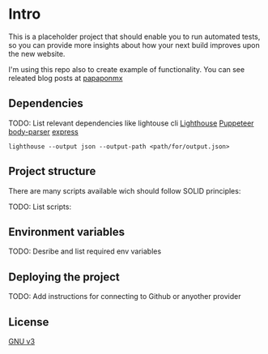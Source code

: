 # Intro

This is a placeholder project that should enable you to run automated tests, so you can provide more insights about how your next build improves upon the new website.

I'm using this repo also to create example of functionality. You can see releated blog posts at [papaponmx](https://dev.to/papaponmx)


## Dependencies

TODO: List relevant dependencies like lightouse cli
[Lighthouse]()
[Puppeteer]()
[body-parser]()
[express]()

`lighthouse --output json --output-path <path/for/output.json>`

## Project structure

There are many scripts available wich should follow SOLID principles:

TODO: List scripts:

## Environment variables

TODO: Desribe and list required env variables

## Deploying the project

TODO: Add instructions for connecting to Github or anyother provider

## License

[GNU v3](https://www.gnu.org/licenses/gpl-3.0.en.html)
